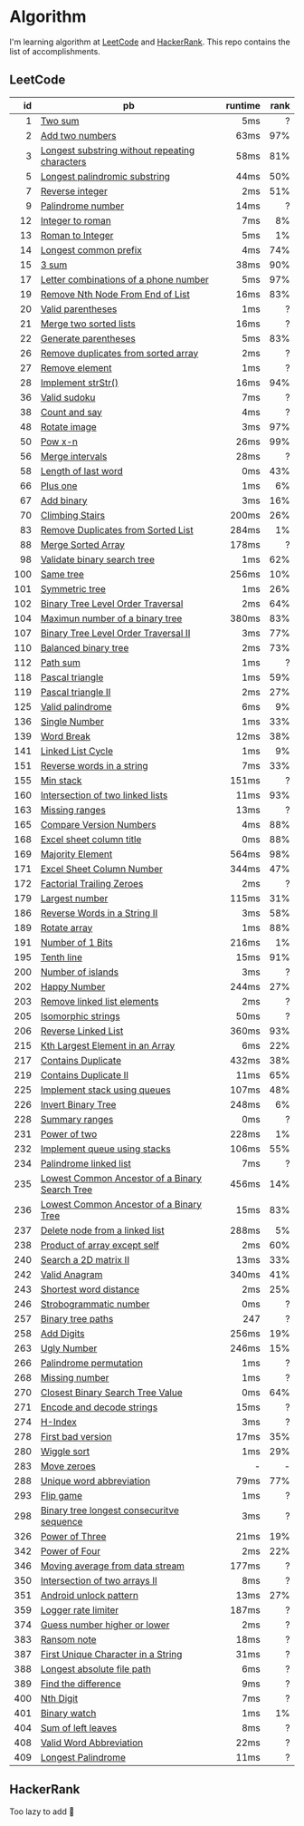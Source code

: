 # Algorithm

I'm learning algorithm at [LeetCode][leetcode] and [HackerRank][hackerrank].
This repo contains the list of accomplishments.

## LeetCode

id  | pb | runtime | rank
---: | --- | ---: | ---:
1 | [Two sum][1] | 5ms | ?
2 | [Add two numbers][2] | 63ms | 97%
3 | [Longest substring without repeating characters][3] | 58ms | 81%
5 | [Longest palindromic substring][5] | 44ms | 50%
7 | [Reverse integer][7] | 2ms | 51%
9 | [Palindrome number][9] | 14ms | ?
12 | [Integer to roman][12] | 7ms | 8%
13 | [Roman to Integer][13] | 5ms | 1%
14 | [Longest common prefix][14] | 4ms | 74%
15 | [3 sum][15] | 38ms | 90%
17 | [Letter combinations of a phone number][17] | 5ms | 97%
19 | [Remove Nth Node From End of List][19] | 16ms | 83%
20 | [Valid parentheses][20] | 1ms | ?
21 | [Merge two sorted lists][21] | 16ms | ?
22 | [Generate parentheses][22] | 5ms | 83%
26 | [Remove duplicates from sorted array][26] | 2ms | ?
27 | [Remove element][27] | 1ms | ?
28 | [Implement strStr()][28] | 16ms | 94%
36 | [Valid sudoku][36] | 7ms | ?
38 | [Count and say][38] | 4ms | ?
48 | [Rotate image][48] | 3ms | 97%
50 | [Pow x-n][50] | 26ms | 99%
56 | [Merge intervals][56] | 28ms | ?
58 | [Length of last word][58] | 0ms | 43%
66 | [Plus one][66] | 1ms | 6%
67 | [Add binary][67] | 3ms | 16%
70 | [Climbing Stairs][70] | 200ms | 26%
83 | [Remove Duplicates from Sorted List][83] | 284ms | 1%
88 | [Merge Sorted Array][88] | 178ms | ?
98 | [Validate binary search tree][98] | 1ms | 62%
100 | [Same tree][100] | 256ms | 10%
101 | [Symmetric tree][101] | 1ms | 26%
102 | [Binary Tree Level Order Traversal][102] | 2ms | 64%
104 | [Maximun number of a binary tree][104] | 380ms | 83%
107 | [Binary Tree Level Order Traversal II][107] | 3ms | 77%
110 | [Balanced binary tree][110] | 2ms | 73%
112 | [Path sum][112] | 1ms | ?
118 | [Pascal triangle][118] | 1ms | 59%
119 | [Pascal triangle II][119] | 2ms | 27%
125 | [Valid palindrome][125] | 6ms | 9%
136 | [Single Number][136] | 1ms | 33%
139 | [Word Break][139] | 12ms | 38%
141 | [Linked List Cycle][141] | 1ms | 9%
151 | [Reverse words in a string][151] | 7ms | 33%
155 | [Min stack][155] | 151ms | ?
160 | [Intersection of two linked lists][160] | 11ms | 93%
163 | [Missing ranges][163] | 13ms | ?
165 | [Compare Version Numbers][165] | 4ms | 88%
168 | [Excel sheet column title][168] | 0ms | 88%
169 | [Majority Element][169] | 564ms | 98%
171 | [Excel Sheet Column Number][171] | 344ms | 47%
172 | [Factorial Trailing Zeroes][172] | 2ms | ?
179 | [Largest number][179] | 115ms | 31%
186 | [Reverse Words in a String II][186] | 3ms | 58%
189 | [Rotate array][189] | 1ms | 88%
191 | [Number of 1 Bits][191] | 216ms | 1%
195 | [Tenth line][195] | 15ms | 91%
200 | [Number of islands][200] | 3ms | ?
202 | [Happy Number][202] | 244ms | 27%
203 | [Remove linked list elements][203] | 2ms | ?
205 | [Isomorphic strings][205] | 50ms | ?
206 | [Reverse Linked List][206] | 360ms | 93%
215 | [Kth Largest Element in an Array][215] | 6ms | 22%
217 | [Contains Duplicate][217] | 432ms | 38%
219 | [Contains Duplicate II][219] | 11ms | 65%
225 | [Implement stack using queues][225] | 107ms | 48%
226 | [Invert Binary Tree][226] | 248ms | 6%
228 | [Summary ranges][228] | 0ms | ?
231 | [Power of two][231] | 228ms | 1%
232 | [Implement queue using stacks][232] | 106ms | 55%
234 | [Palindrome linked list][234] | 7ms | ?
235 | [Lowest Common Ancestor of a Binary Search Tree][235] | 456ms | 14%
236 | [Lowest Common Ancestor of a Binary Tree][236] | 15ms | 83%
237 | [Delete node from a linked list][237] | 288ms | 5%
238 | [Product of array except self][238] | 2ms | 60%
240 | [Search a 2D matrix II][242] | 13ms | 33%
242 | [Valid Anagram][242] | 340ms | 41%
243 | [Shortest word distance][243] | 2ms | 25%
246 | [Strobogrammatic number][246] | 0ms | ?
257 | [Binary tree paths][257] | 247 | ?
258 | [Add Digits][258] | 256ms | 19%
263 | [Ugly Number][263] | 246ms | 15%
266 | [Palindrome permutation][266] | 1ms | ?
268 | [Missing number][268] | 1ms | ?
270 | [Closest Binary Search Tree Value][270] | 0ms | 64%
271 | [Encode and decode strings][271] | 15ms | ?
274 | [H-Index][274] | 3ms | ?
278 | [First bad version][278] | 17ms | 35%
280 | [Wiggle sort][280] | 1ms | 29%
283 | [Move zeroes][283] | - | -
288 | [Unique word abbreviation][288] | 79ms | 77%
293 | [Flip game][293] | 1ms | ?
298 | [Binary tree longest consecuritve sequence][298] | 3ms | ?
326 | [Power of Three][326] | 21ms | 19%
342 | [Power of Four][342] | 2ms | 22%
346 | [Moving average from data stream][346] | 177ms | ?
350 | [Intersection of two arrays II][350] | 8ms | ?
351 | [Android unlock pattern][351] | 13ms | 27%
359 | [Logger rate limiter][359] | 187ms | ?
374 | [Guess number higher or lower][374] | 2ms | ?
383 | [Ransom note][383] | 18ms | ?
387 | [First Unique Character in a String][387] | 31ms | ?
388 | [Longest absolute file path][388] | 6ms | ?
389 | [Find the difference][389] | 9ms | ?
400 | [Nth Digit][400] | 7ms | ?
401 | [Binary watch][401] | 1ms | 1%
404 | [Sum of left leaves][404] | 8ms | ?
408 | [Valid Word Abbreviation][408] | 22ms | ?
409 | [Longest Palindrome][409] | 11ms | ?

## HackerRank

Too lazy to add :see_no_evil:

[leetcode]: https://leetcode.com
[hackerrank]: http://hackerrank.com

[1]: https://leetcode.com/problems/two-sum/
[2]: https://leetcode.com/problems/add-two-numbers/
[3]: https://leetcode.com/problems/longest-substring-without-repeating-characters/
[5]: https://leetcode.com/problems/longest-palindromic-substring/
[7]: https://leetcode.com/problems/reverse-integer/
[9]: https://leetcode.com/problems/palindrome-number/
[12]: https://leetcode.com/problems/integer-to-roman/
[13]: https://leetcode.com/problems/roman-to-integer/
[14]: https://leetcode.com/problems/longest-common-prefix/
[15]: https://leetcode.com/problems/3sum/
[17]: https://leetcode.com/problems/letter-combinations-of-a-phone-number/
[19]: https://leetcode.com/problems/remove-nth-node-from-end-of-list/
[20]: https://leetcode.com/problems/valid-parentheses/
[21]: https://leetcode.com/problems/merge-two-sorted-lists/
[22]: https://leetcode.com/problems/generate-parentheses/
[26]: https://leetcode.com/problems/remove-duplicates-from-sorted-array/
[27]: https://leetcode.com/problems/remove-element/
[28]: https://leetcode.com/problems/implement-strstr/
[36]: https://leetcode.com/problems/valid-sudoku/
[38]: https://leetcode.com/problems/count-and-say/
[48]: https://leetcode.com/problems/rotate-image/
[50]: https://leetcode.com/problems/powx-n/
[56]: https://leetcode.com/problems/merge-intervals/
[58]: https://leetcode.com/problems/length-of-last-word/
[66]: https://leetcode.com/problems/plus-one/
[67]: https://leetcode.com/problems/add-binary/
[70]: https://leetcode.com/problems/climbing-stairs/
[83]: https://leetcode.com/problems/remove-duplicates-from-sorted-list/
[88]: https://leetcode.com/problems/merge-sorted-array/
[98]: https://leetcode.com/problems/validate-binary-search-tree/
[100]: https://leetcode.com/problems/same-tree/
[101]: https://leetcode.com/problems/symmetric-tree/
[102]: https://leetcode.com/problems/binary-tree-level-order-traversal/
[104]: https://leetcode.com/problems/maximum-depth-of-binary-tree/
[107]: https://leetcode.com/problems/binary-tree-level-order-traversal-ii/
[110]: https://leetcode.com/problems/balanced-binary-tree/
[112]: https://leetcode.com/problems/path-sum/
[118]: https://leetcode.com/problems/pascals-triangle/
[119]: https://leetcode.com/problems/pascals-triangle-ii/
[125]: https://leetcode.com/problems/valid-palindrome/
[136]: https://leetcode.com/problems/single-number/
[139]: https://leetcode.com/problems/word-break/
[141]: https://leetcode.com/problems/linked-list-cycle/
[151]: https://leetcode.com/problems/reverse-words-in-a-string/
[155]: https://leetcode.com/problems/min-stack/
[160]: https://leetcode.com/problems/intersection-of-two-linked-lists/
[163]: https://leetcode.com/problems/missing-ranges/
[165]: https://leetcode.com/problems/compare-version-numbers/
[168]: https://leetcode.com/problems/excel-sheet-column-title/
[169]: https://leetcode.com/problems/majority-element/
[171]: https://leetcode.com/problems/excel-sheet-column-number/
[172]: https://leetcode.com/problems/factorial-trailing-zeroes/
[179]: https://leetcode.com/problems/largest-number/
[186]: https://leetcode.com/problems/reverse-words-in-a-string-ii/
[189]: https://leetcode.com/problems/rotate-array/
[191]: https://leetcode.com/problems/number-of-1-bits/
[195]: https://leetcode.com/problems/tenth-line/
[200]: https://leetcode.com/problems/number-of-islands/
[202]: https://leetcode.com/problems/happy-number/
[203]: https://leetcode.com/problems/remove-linked-list-elements/
[205]: https://leetcode.com/problems/isomorphic-strings/
[206]: https://leetcode.com/problems/reverse-linked-list/
[215]: https://leetcode.com/problems/kth-largest-element-in-an-array/
[217]: https://leetcode.com/problems/contains-duplicate/
[219]: https://leetcode.com/problems/contains-duplicate-ii/
[225]: https://leetcode.com/problems/implement-stack-using-queues/
[226]: https://leetcode.com/problems/invert-binary-tree/
[228]: https://leetcode.com/problems/summary-ranges/
[231]: https://leetcode.com/problems/power-of-two/
[232]: https://leetcode.com/problems/implement-queue-using-stacks/
[234]: https://leetcode.com/problems/palindrome-linked-list/
[235]: https://leetcode.com/problems/lowest-common-ancestor-of-a-binary-search-tree/
[236]: https://leetcode.com/problems/lowest-common-ancestor-of-a-binary-tree/
[237]: https://leetcode.com/problems/delete-node-in-a-linked-list/
[238]: https://leetcode.com/problems/product-of-array-except-self/
[240]: https://leetcode.com/problems/search-a-2d-matrix-ii/
[242]: https://leetcode.com/problems/valid-anagram/
[243]: https://leetcode.com/problems/shortest-word-distance/
[246]: https://leetcode.com/problems/strobogrammatic-number/
[257]: https://leetcode.com/problems/binary-tree-paths/
[258]: https://leetcode.com/problems/add-digits/
[263]: https://leetcode.com/problems/ugly-number/
[266]: https://leetcode.com/problems/palindrome-permutation/
[268]: https://leetcode.com/problems/missing-number/
[270]: https://leetcode.com/problems/closest-binary-search-tree-value/
[271]: https://leetcode.com/problems/encode-and-decode-strings/
[274]: https://leetcode.com/problems/h-index/
[278]: https://leetcode.com/problems/first-bad-version/
[280]: https://leetcode.com/problems/wiggle-sort/
[283]: https://leetcode.com/problems/move-zeroes/
[288]: https://leetcode.com/problems/unique-word-abbreviation/
[293]: https://leetcode.com/problems/flip-game/
[298]: https://leetcode.com/problems/binary-tree-longest-consecutive-sequence/
[326]: https://leetcode.com/problems/power-of-three/
[342]: https://leetcode.com/problems/power-of-four/
[346]: https://leetcode.com/problems/moving-average-from-data-stream/
[350]: https://leetcode.com/problems/intersection-of-two-arrays-ii/
[351]: https://leetcode.com/problems/android-unlock-patterns/
[359]: https://leetcode.com/problems/logger-rate-limiter/
[374]: https://leetcode.com/problems/guess-number-higher-or-lower/
[383]: https://leetcode.com/problems/ransom-note/
[387]: https://leetcode.com/problems/first-unique-character-in-a-string/
[388]: https://leetcode.com/problems/longest-absolute-file-path/
[389]: https://leetcode.com/problems/find-the-difference/
[400]: https://leetcode.com/problems/nth-digit/
[401]: https://leetcode.com/problems/binary-watch/
[404]: https://leetcode.com/problems/sum-of-left-leaves/
[408]: https://leetcode.com/problems/valid-word-abbreviation/
[409]: https://leetcode.com/problems/longest-palindrome/
